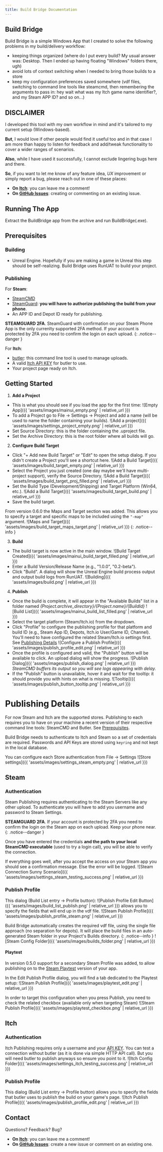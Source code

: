 ```yaml
---
title: Build Bridge Documentation
---
```


## Build Bridge

Build Bridge is a simple Windows App that I created to solve the following problems in my build/delivery workflow:
- keeping things organized (where do I put every build? My usual answer was: Desktop. Then I ended up having floating "Windows" folders there, ugh)
- avoid lots of context switching when I needed to bring those builds to a store 
- keep my configuration preferences saved somewhere (vdf files, switching to command line tools like steamcmd, then remembering the arguments to pass in: hey wait what was my Itch game name identifier?, and my Steam APP ID? and so on...)

## DISCLAIMER
I developed this tool with my own workflow in mind and it's tailored to my current setup (Windows-based).

**But**, I would love if other people would find it useful too and in that case I am more than happy to listen for feedback and add/tweak functionality to cover a wider ranges of scenarios.

**Also**, while I have used it successfully, I cannot exclude lingering bugs here and there.

**So**, if you want to let me know of any feature idea, _UX_ improvement or simply report a bug, please reach out in one of these places:

- **On [Itch](https://collederas.itch.io/build-bridge)**: you can leave me a comment!
- **On [GitHub Issues](https://github.com/Collederas/build-bridge/issues)**: creating or commenting on an existing issue.


## Running The App
Extract the BuildBridge app from the archive and run BuildBridge(.exe).


## Prerequisites

### Building
* Unreal Engine. Hopefully if you are making a game in Unreal this step should be self-realizing. Build Bridge uses RunUAT to build your project.

### Publishing

For **Steam**:
* [SteamCMD](https://developer.valvesoftware.com/wiki/SteamCMD#Downloading_SteamCMD)
* [SteamGuard](https://help.steampowered.com/en/faqs/view/7EFD-3CAE-64D3-1C31#enable): **you will have to authorize publishing the build from your phone**.
* An APP ID and Depot ID ready for publishing.

**STEAMGUARD 2FA**. SteamGuard with confirmation on your Steam Phone App is the only currenlty supported 2FA method.
If your account is protected by 2FA you need to confirm the login on each upload.
{: .notice--danger }

For **Itch**:
* [butler](https://itchio.itch.io/butler): this command line tool is used to manage uploads.
* A valid [Itch API KEY](https://itch.io/user/settings/api-keys) for butler to use.
* Your project page ready on Itch.

## Getting Started

1.  **Add a Project**
* This is what you should see if you load the app for the first time:
    ![Empty App]({{ 'assets/images/mainui_empty.png' | relative_url }})
* To add a Project go to File -> Settings -> Project and add a name (will be used to name the
    folder containing your builds).
    ![Add a project]({{ 'assets/images/settings_project_empty.png' | relative_url }})
* Set Source Directory: this is the folder containing the .uproject file.
* Set the Archive Directory: this is the root folder where all builds will go.


2.  **Configure Build Target**
* Click "+ Add new Build Target" or "Edit" to open the setup dialog. If you didn't create a Project you'll see a shortcut here.
    ![Add a Build Target]({{ 'assets/images/build_target_empty.png' | relative_url }})
* Select the Project you just created (one day maybe we'll have multi-project support), verify the Source Directory.
    ![Add a Build Target]({{ 'assets/images/build_target_proj_filled.png' | relative_url }})
* Set the Build Type (Development/Shipping) and Target Platform (Win64, etc.).
    ![Add a Build Target]({{ 'assets/images/build_target_build.png' | relative_url }})
* Save the build target.

From version 0.6.0 the Maps and Target section was added. This allows you to specify a target and specific maps to be included using the `"-map"` argument.
        ![Maps and Target]({{ 'assets/images/build_target_maps_target.png' | relative_url }})
{: .notice--info }

3.  **Build**
* The build target is now active in the main window.
        ![Build Target Created]({{ 'assets/images/mainui_build_target_filled.png' | relative_url }})
* Enter a Build Version/Release Name (e.g., "1.0.0", "0.2-beta").
* Click "Build". A dialog will show the Unreal Engine build process output and output build logs from RunUAT.
        ![Building]({{ 'assets/images/build.png' | relative_url }})

4.  **Publish**
* Once the build is complete, it will appear in the "Available Builds" list in a folder named _{Project.archive_directory}/{Project.name}/{BuildId}_
        ![Build List]({{ 'assets/images/mainui_build_list_filled.png' | relative_url }})
* Select the target platform (Steam/Itch.io) from the dropdown.
* Click "Profile" to configure the publishing profile for that platform and
    build ID (e.g., Steam App ID, Depots, Itch.io User/Game ID, Channel).
    You'll need to have configured the related Steam/Itch.io settings first. See [Publishing Details](#publishing-details)
        ![Configure a Publish Profile]({{ 'assets/images/publish_profile_edit.png' | relative_url }})
* Once the profile is configured and valid, the "Publish" button will be
    available to click. An upload dialog will show the progress.
        ![Publish Dialog]({{ 'assets/images/publish_dialog.png' | relative_url }})
*SteamCMD buffers its output so you will see logs appearing with delay.*
* If the "Publish" button is unavailable, hover it and wait for the
    tooltip: it should provide you with hints on what is missing.
        ![Tooltip]({{ 'assets/images/publish_button_tooltip.png' | relative_url }})

# Publishing Details
For now Steam and Itch are the supported stores.
Publishing to each requires you to have on your machine a recent version of their respective command line tools: SteamCMD and Butler. See [Prerequisites](#prerequisites).

Build Bridge needs to authenticate to Itch and Steam so a set of credentials are required. Passwords and API Keys are stored using `keyring` and not kept in the local database.

You can configure each Store authentication from File -> Settings
        ![Store settings]({{ 'assets/images/settings_steam_empty.png' | relative_url }})


## Steam

### Authentication
Steam Publishing requires authenticating to the Steam Servers like any other upload. 
To authenticate you will have to add you username and password to Steam Settings.

**STEAMGUARD 2FA**.
If your account is protected by 2FA you need to confirm the login on the Steam app on each upload. Keep your phone near.
{: .notice--danger }

Once you have entered the credentials **and the path to your local SteamCMD executable** (used to try a login call), you will be able to verify the connection.

If everything goes well, after you accept the access on your Steam app you should see a confirmation message. Else the error will be logged.
        ![Steam Connection Sunny Scenario]({{ 'assets/images/settings_steam_testing_success.png' | relative_url }})

### Publish Profile
This dialog (Build List entry -> Profile button):
![Publish Profile Edit Button]({{ 'assets/images/build_list_publish.png' | relative_url }})
allows you to specify the fields that will end up in the vdf file.
![Steam Publish Profile]({{ 'assets/images/publish_profile_steam.png' | relative_url }})

Build Bridge automatically creates the required vdf file, using the single file approach (no separation for depots).
It will place the build files in an auto-generated Steam folder in your Project's Builds directory.
{: .notice--info }
![Steam Config Folder]({{ 'assets/images/builds_folder.png' | relative_url }})

#### Playtest
In version 0.5.0 support for a secondary Steam Profile was added, to allow publishing on to the [Steam Playtest](https://store.steampowered.com/news/group/4145017/view/2954884882167446257) version of your app.

In the Edit Publish Profile dialog, you will find a tab dedicated to the Playtest setup:
        ![Steam Publish Profile]({{ 'assets/images/playtest_edit.png' | relative_url }})

In order to target this configuration when you press Publish, you need to check the related checkbox (available only when targeting Steam)
        ![Steam Publish Profile]({{ 'assets/images/playtest_checkbox.png' | relative_url }})


## Itch

### Authentication
Itch Publishing requires only a username and your [API KEY](https://itch.io/user/settings/api-keys).
You can test a connection without butler (as it is done via simple HTTP API call). But you will need butler to publish anyways so ensure you point to it.
        ![Itch Config Folder]({{ 'assets/images/settings_itch_testing_success.png' | relative_url }})

### Publish Profile
This dialog (Build List entry -> Profile button) allows you to specify the fields that butler uses to publish the build on your game's page.
        ![Itch Publish Profile]({{ 'assets/images/publish_profile_edit.png' | relative_url }})


## Contact
Questions? Feedback? Bug?
- **On [Itch](https://collederas.itch.io/build-bridge)**: you can leave me a comment!
- **On [GitHub Issues](https://github.com/Collederas/build-bridge/issues)**: create a new issue or comment on an existing one.